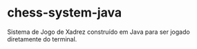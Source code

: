 # chess-system-java
Sistema de Jogo de Xadrez construído em Java para ser jogado diretamente do terminal.
